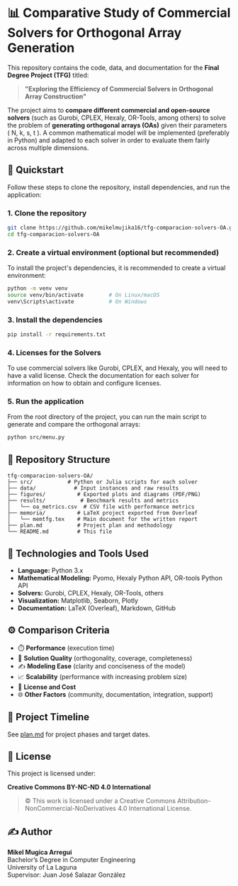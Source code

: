 # 📊 Comparative Study of Commercial Solvers for Orthogonal Array Generation

This repository contains the code, data, and documentation for the **Final Degree Project (TFG)** titled:

> **"Exploring the Efficiency of Commercial Solvers in Orthogonal Array Construction"**

The project aims to **compare different commercial and open-source solvers** (such as Gurobi, CPLEX, Hexaly, OR-Tools, among others) to solve the problem of **generating orthogonal arrays (OAs)** given their parameters \( N, k, s, t \). A common mathematical model will be implemented (preferably in Python) and adapted to each solver in order to evaluate them fairly across multiple dimensions.

## 🚀 Quickstart

Follow these steps to clone the repository, install dependencies, and run the application:

### 1. Clone the repository

```bash
git clone https://github.com/mikelmujika16/tfg-comparacion-solvers-OA.git
cd tfg-comparacion-solvers-OA
```

### 2. Create a virtual environment (optional but recommended)

To install the project's dependencies, it is recommended to create a virtual environment:

```bash
python -m venv venv
source venv/bin/activate        # On Linux/macOS
venv\Scripts\activate           # On Windows
```

### 3. Install the dependencies

```bash
pip install -r requirements.txt
```

### 4. Licenses for the Solvers

To use commercial solvers like Gurobi, CPLEX, and Hexaly, you will need to have a valid license. Check the documentation for each solver for information on how to obtain and configure licenses.

### 5. Run the application

From the root directory of the project, you can run the main script to generate and compare the orthogonal arrays:

```bash
python src/menu.py
```


## 📁 Repository Structure

```plaintext
tfg-comparacion-solvers-OA/
├── src/           # Python or Julia scripts for each solver
├── data/            # Input instances and raw results
├── figures/          # Exported plots and diagrams (PDF/PNG)
├── results/           # Benchmark results and metrics
│   └── oa_metrics.csv  # CSV file with performance metrics
├── memoria/          # LaTeX project exported from Overleaf
│   └── memtfg.tex    # Main document for the written report
├── plan.md           # Project plan and methodology
└── README.md         # This file
```

## 🧰 Technologies and Tools Used

- **Language:** Python 3.x
- **Mathematical Modeling:** Pyomo, Hexaly Python API, OR-tools Python API
- **Solvers:** Gurobi, CPLEX, Hexaly, OR-Tools, others
- **Visualization:** Matplotlib, Seaborn, Plotly
- **Documentation:** LaTeX (Overleaf), Markdown, GitHub

## ⚙️ Comparison Criteria

- ⏱️ **Performance** (execution time)
- 🧠 **Solution Quality** (orthogonality, coverage, completeness)
- ✍️ **Modeling Ease** (clarity and conciseness of the model)
- 📈 **Scalability** (performance with increasing problem size)
- 💸 **License and Cost**
- 🌐 **Other Factors** (community, documentation, integration, support)

## 📅 Project Timeline

See [plan.md](./plan.md) for project phases and target dates.

## 📜 License

This project is licensed under:

**Creative Commons BY-NC-ND 4.0 International**

> © This work is licensed under a Creative Commons Attribution-NonCommercial-NoDerivatives 4.0 International License.

## ✍️ Author

**Mikel Mugica Arregui**  
Bachelor’s Degree in Computer Engineering  
University of La Laguna  
Supervisor: Juan José Salazar González
